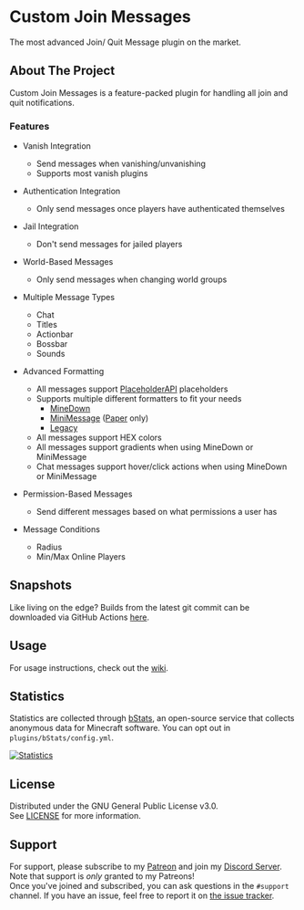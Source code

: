 <!-- HEADER -->
# Custom Join Messages
The most advanced Join/ Quit Message plugin on the market.




<!-- ABOUT THE PROJECT -->
## About The Project

Custom Join Messages is a feature-packed plugin for handling all join and quit notifications.

### Features

* Vanish Integration
    * Send messages when vanishing/unvanishing
    * Supports most vanish plugins

* Authentication Integration
    * Only send messages once players have authenticated themselves

* Jail Integration
    * Don't send messages for jailed players

* World-Based Messages
    * Only send messages when changing world groups

* Multiple Message Types
    * Chat
    * Titles
    * Actionbar
    * Bossbar
    * Sounds

* Advanced Formatting
    * All messages support [PlaceholderAPI](https://www.spigotmc.org/resources/6245/) placeholders
    * Supports multiple different formatters to fit your needs
        * [MineDown](https://github.com/Phoenix616/MineDown)
        * [MiniMessage](https://docs.adventure.kyori.net/minimessage/index.html) ([Paper](https://papermc.io/) only)
        * [Legacy](https://minecraft.wiki/w/Formatting_codes)
    * All messages support HEX colors
    * All messages support gradients when using MineDown or MiniMessage
    * Chat messages support hover/click actions when using MineDown or MiniMessage

* Permission-Based Messages
    * Send different messages based on what permissions a user has

* Message Conditions
    * Radius
    * Min/Max Online Players




<!-- DOWNLOAD -->
## Snapshots
Like living on the edge?
Builds from the latest git commit can be downloaded via GitHub Actions [here](https://nightly.link/Insprill/custom-join-messages/workflows/gradle/master).




<!-- USAGE -->
## Usage

For usage instructions, check out the [wiki](https://cjm.insprill.net/).




<!-- Statistics -->
## Statistics

Statistics are collected through [bStats][bstats-url],
an open-source service that collects anonymous data for Minecraft software. You can opt out in `plugins/bStats/config.yml`.

[![Statistics](https://bstats.org/signatures/bukkit/Custom%20Join%20Messages.svg)][bstats-url]




<!-- LICENSE -->
## License

Distributed under the GNU General Public License v3.0.  
See [LICENSE][license-url] for more information.




<!-- SUPPORT -->
## Support

For support, please subscribe to my [Patreon][patreon-url] and join my [Discord Server][discord-url].  
Note that support is *only* granted to my Patreons!  
Once you've joined and subscribed, you can ask questions in the `#support` channel.
If you have an issue, feel free to report it on [the issue tracker][issues-url].




<!-- MARKDOWN LINKS & IMAGES -->
<!-- https://www.markdownguide.org/basic-syntax/#reference-style-links -->

[bstats-servers-svg]: https://bstats.org/signatures/bukkit/Custom%20Join%20Messages.svg

[bstats-url]: https://bstats.org/plugin/bukkit/Custom%20Join%20Messages/6346

[license-url]: https://github.com/Insprill/Custom-Join-Messages/blob/master/LICENSE

[discord-shield]: https://img.shields.io/discord/626995215558901771?color=%235663F7&label=Discord&style=for-the-badge

[discord-url]: https://discord.gg/vjQ3F2XDTc

[patreon-url]: https://www.patreon.com/insprill

[issues-url]: https://github.com/Insprill/custom-join-messages/issues
